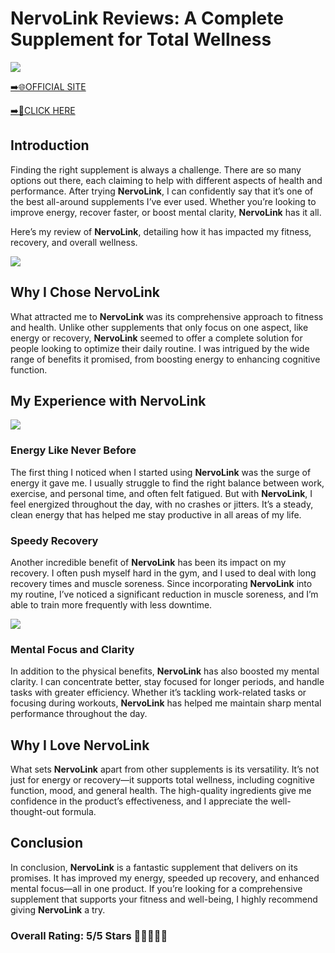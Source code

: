 # **NervoLink Reviews**: A Complete Supplement for Total Wellness

[![](https://static.vecteezy.com/system/resources/thumbnails/019/896/014/small/buy-now-gradient-button-with-cart-symbol-buy-now-illustration-png.png)](https://edetoop.top/lander/sugarpreland-1/nervolink.html) 

[➡️🌐OFFICIAL SITE](https://edetoop.top/lander/sugarpreland-1/nervolink.html) 

[➡️🔗CLICK HERE](https://edetoop.top/lander/sugarpreland-1/nervolink.html) 


## Introduction

Finding the right supplement is always a challenge. There are so many options out there, each claiming to help with different aspects of health and performance. After trying **NervoLink**, I can confidently say that it’s one of the best all-around supplements I’ve ever used. Whether you’re looking to improve energy, recover faster, or boost mental clarity, **NervoLink** has it all.

Here’s my review of **NervoLink**, detailing how it has impacted my fitness, recovery, and overall wellness.

[![](https://wallpapers.com/images/hd/red-order-now-button-udg4jcj4arvn8b0n-2.png)](https://edetoop.top/lander/sugarpreland-1/nervolink.html)  

## Why I Chose **NervoLink**

What attracted me to **NervoLink** was its comprehensive approach to fitness and health. Unlike other supplements that only focus on one aspect, like energy or recovery, **NervoLink** seemed to offer a complete solution for people looking to optimize their daily routine. I was intrigued by the wide range of benefits it promised, from boosting energy to enhancing cognitive function.

## My Experience with **NervoLink**

[![](https://static.vecteezy.com/system/resources/thumbnails/019/896/014/small/buy-now-gradient-button-with-cart-symbol-buy-now-illustration-png.png)](https://edetoop.top/lander/sugarpreland-1/nervolink.html)

### Energy Like Never Before

The first thing I noticed when I started using **NervoLink** was the surge of energy it gave me. I usually struggle to find the right balance between work, exercise, and personal time, and often felt fatigued. But with **NervoLink**, I feel energized throughout the day, with no crashes or jitters. It’s a steady, clean energy that has helped me stay productive in all areas of my life.

### Speedy Recovery

Another incredible benefit of **NervoLink** has been its impact on my recovery. I often push myself hard in the gym, and I used to deal with long recovery times and muscle soreness. Since incorporating **NervoLink** into my routine, I’ve noticed a significant reduction in muscle soreness, and I’m able to train more frequently with less downtime.

[![](https://wallpapers.com/images/hd/red-order-now-button-udg4jcj4arvn8b0n-2.png)](https://edetoop.top/lander/sugarpreland-1/nervolink.html)  

### Mental Focus and Clarity

In addition to the physical benefits, **NervoLink** has also boosted my mental clarity. I can concentrate better, stay focused for longer periods, and handle tasks with greater efficiency. Whether it’s tackling work-related tasks or focusing during workouts, **NervoLink** has helped me maintain sharp mental performance throughout the day.

## Why I Love **NervoLink**

What sets **NervoLink** apart from other supplements is its versatility. It’s not just for energy or recovery—it supports total wellness, including cognitive function, mood, and general health. The high-quality ingredients give me confidence in the product’s effectiveness, and I appreciate the well-thought-out formula.

## Conclusion

In conclusion, **NervoLink** is a fantastic supplement that delivers on its promises. It has improved my energy, speeded up recovery, and enhanced mental focus—all in one product. If you’re looking for a comprehensive supplement that supports your fitness and well-being, I highly recommend giving **NervoLink** a try.

### Overall Rating: 5/5 Stars 🌟🌟🌟🌟🌟

